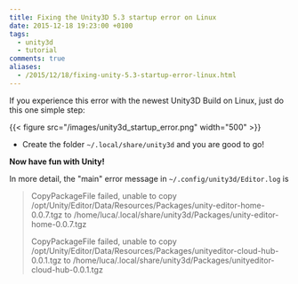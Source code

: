```yaml
---
title: Fixing the Unity3D 5.3 startup error on Linux
date: 2015-12-18 19:23:00 +0100
tags:
  - unity3d
  - tutorial
comments: true
aliases:
  - /2015/12/18/fixing-unity-5.3-startup-error-linux.html
---
```


If you experience this error with the newest Unity3D Build on Linux, just do this one simple step:

{{< figure src="/images/unity3d_startup_error.png" width="500" >}}

* Create the folder `~/.local/share/unity3d` and you are good to go!

__Now have fun with Unity!__

In more detail, the "main" error message in `~/.config/unity3d/Editor.log` is

> CopyPackageFile failed, unable to copy /opt/Unity/Editor/Data/Resources/Packages/unity-editor-home-0.0.7.tgz to /home/luca/.local/share/unity3d/Packages/unity-editor-home-0.0.7.tgz
>
> CopyPackageFile failed, unable to copy /opt/Unity/Editor/Data/Resources/Packages/unityeditor-cloud-hub-0.0.1.tgz to /home/luca/.local/share/unity3d/Packages/unityeditor-cloud-hub-0.0.1.tgz
